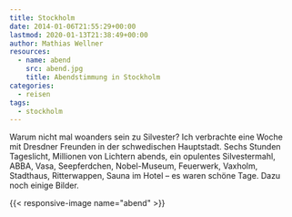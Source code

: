 ```yaml
---
title: Stockholm
date: 2014-01-06T21:55:29+00:00
lastmod: 2020-01-13T21:38:49+00:00
author: Mathias Wellner
resources:
  - name: abend
    src: abend.jpg
    title: Abendstimmung in Stockholm
categories:
  - reisen
tags:
  - stockholm
---
```

Warum nicht mal woanders sein zu Silvester? Ich verbrachte eine Woche mit Dresdner Freunden in der schwedischen Hauptstadt. Sechs Stunden Tageslicht, Millionen von Lichtern abends, ein opulentes Silvestermahl, ABBA, Vasa, Seepferdchen, Nobel-Museum, Feuerwerk, Vaxholm, Stadthaus, Ritterwappen, Sauna im Hotel &#8211; es waren schöne Tage. Dazu noch einige Bilder.

<!--more-->

{{< responsive-image name="abend" >}}